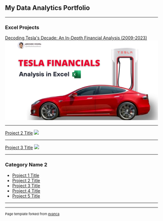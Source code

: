## My Data Analytics Portfolio

---

### Excel Projects

[Decoding Tesla's Decade: An In-Depth Financial Analysis (2009-2023)]([/sample_page](https://www.linkedin.com/pulse/excel-project-decoding-teslas-decade-in-depth-financial-mishra-uuxmc%3FtrackingId=LK7O8xlTQiGkLxN3TkD%252FpA%253D%253D/?trackingId=LK7O8xlTQiGkLxN3TkD%2FpA%3D%3D))
<img src="images/Tesla Coverpage.png"/>

---
[Project 2 Title](/pdf/sample_presentation.pdf)
<img src="images/dummy_thumbnail.jpg?raw=true"/>

---
[Project 3 Title](http://example.com/)
<img src="images/dummy_thumbnail.jpg?raw=true"/>

---

### Category Name 2

- [Project 1 Title](http://example.com/)
- [Project 2 Title](http://example.com/)
- [Project 3 Title](http://example.com/)
- [Project 4 Title](http://example.com/)
- [Project 5 Title](http://example.com/)

---




---
<p style="font-size:11px">Page template forked from <a href="https://github.com/evanca/quick-portfolio">evanca</a></p>
<!-- Remove above link if you don't want to attibute -->

